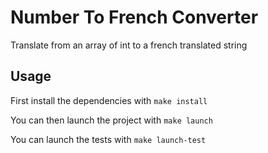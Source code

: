 # Number To French Converter

Translate from an array of int to a french translated string

## Usage

First install the dependencies with `make install`

You can then launch the project with `make launch`

You can launch the tests with `make launch-test`

